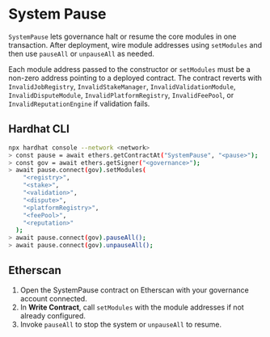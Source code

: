 # System Pause

`SystemPause` lets governance halt or resume the core modules in one
transaction. After deployment, wire module addresses using
`setModules` and then use `pauseAll` or `unpauseAll` as needed.

Each module address passed to the constructor or `setModules` must be a
non-zero address pointing to a deployed contract. The contract reverts with
`InvalidJobRegistry`, `InvalidStakeManager`, `InvalidValidationModule`,
`InvalidDisputeModule`, `InvalidPlatformRegistry`, `InvalidFeePool`, or
`InvalidReputationEngine` if validation fails.

## Hardhat CLI

```sh
npx hardhat console --network <network>
> const pause = await ethers.getContractAt("SystemPause", "<pause>");
> const gov = await ethers.getSigner("<governance>");
> await pause.connect(gov).setModules(
    "<registry>",
    "<stake>",
    "<validation>",
    "<dispute>",
    "<platformRegistry>",
    "<feePool>",
    "<reputation>"
  );
> await pause.connect(gov).pauseAll();
> await pause.connect(gov).unpauseAll();
```

## Etherscan

1. Open the SystemPause contract on Etherscan with your governance
   account connected.
2. In **Write Contract**, call `setModules` with the module addresses if
   not already configured.
3. Invoke `pauseAll` to stop the system or `unpauseAll` to resume.
